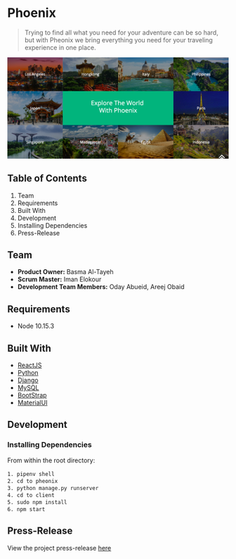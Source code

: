 # Phoenix
>Trying to find all what you need for your adventure can be so hard, but with Pheonix we 
>bring everything you need for your traveling experience in one place.


![alt text](/readme.png)

## Table of Contents
1. Team
2. Requirements
3. Built With
4. Development
5. Installing Dependencies
6. Press-Release

## Team 
* **Product Owner:** Basma Al-Tayeh
* **Scrum Master:** Iman Elokour
* **Development Team Members:** Oday Abueid, Areej Obaid

## Requirements
* Node 10.15.3

## Built With
* [ReactJS](https://reactjs.org/)
* [Python](https://www.python.org/) 
* [Django](https://www.djangoproject.com/)
* [MySQL](https://www.mysql.com/)
* [BootStrap](https://getbootstrap.com/)
* [MaterialUI](https://material-ui.com/)

## Development
### Installing Dependencies
From within the root directory:
```
1. pipenv shell
2. cd to pheonix
3. python manage.py runserver
4. cd to client
5. sudo npm install 
6. npm start 
```

## Press-Release
View the project press-release [here](/_PRESS-RELEASE.md)



